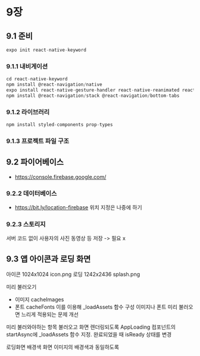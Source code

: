 # 9장

## 9.1 준비
```js
expo init react-native-keyword
```
### 9.1.1 내비게이션
```js
cd react-native-keyword
npm install @react-navigation/native
expo install react-native-gesture-handler react-native-reanimated react-native-screens react-native-safe-area-context @react-native-community/masked-view
npm install @react-navigation/stack @react-navigation/bottom-tabs
```

### 9.1.2 라이브러리
```js
npm install styled-components prop-types
```

### 9.1.3 프로젝트 파일 구조

## 9.2 파이어베이스

* https://console.firebase.google.com/

### 9.2.2 데이터베이스
* https://bit.ly/location-firebase
위치 지정은 나중에 하기

### 9.2.3 스토리지
서버 코드 없이 사용자의 사진 동영상 등 저장 -> 필요 x

## 9.3 앱 아이콘과 로딩 화면
아이콘 1024x1024 icon.png
로딩 1242x2436 splash.png

미리 불러오기
* 이미지 cacheImages
* 폰트 cacheFonts
이를 이용해 _loadAssets 함수 구성
이미지나 폰트 미리 불러오면 느리게 적용되는 문제 개선

미리 불러와야하는 항목 불러오고 화면 렌더링되도록 AppLoading 컴포넌트의 startAsync에 _loadAssets 함수 지정. 완료되었을 때 isReady 상태를 변경

로딩화면 배경색 화면 이미지의 배경색과 동일하도록